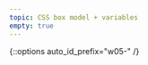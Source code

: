 ```yaml
---
topic: CSS box model + variables
empty: true
---
```


{::options auto_id_prefix="w05-" /}
<!-- {: .aside-wrapper}
<span class="highlighter">
[W05 Slides](files/w05.min.pdf){:target="_blank"} (PDF, 1.2MB)
</span>

### Agenda

### Activities

### Homework -->
